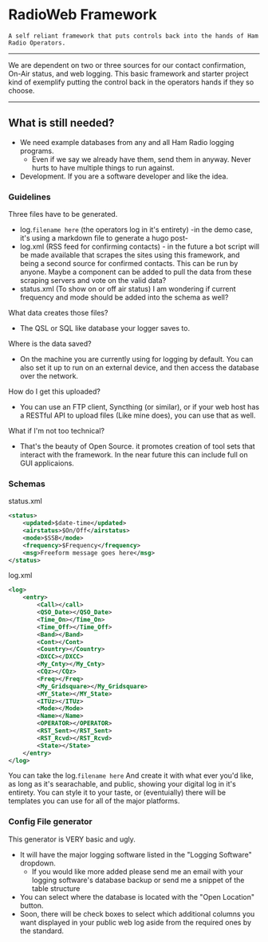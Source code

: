 # RadioWeb Framework
` A self reliant framework that puts controls back into the hands of Ham Radio Operators. `

---

We are dependent on two or three sources for our contact confirmation, On-Air status, and web logging. 
This basic framework and starter project kind of exemplify putting the control back in the operators hands if they so choose. 

---

## What is still needed?
- We need example databases from any and all Ham Radio logging programs. 
    - Even if we say we already have them, send them in anyway. Never hurts to have multiple things to run against.
- Development. If you are a software developer and like the idea. 


### Guidelines
Three files have to be generated. 
   - log.`filename here` (the operators log in it's entirety) -in the demo case, it's using a markdown file to generate a hugo post- 
   - log.xml (RSS feed for confirming contacts) - in the future a bot script will be made available that scrapes the sites using this framework, and being a second source for confirmed contacts. This can be run by anyone. Maybe a component can be added to pull the data from these scraping servers and vote on the valid data?
   - status.xml (To show on or off air status) I am wondering if current frequency and mode should be added into the schema as well?

What data creates those files? 
   - The QSL or SQL like database your logger saves to. 

Where is the data saved?
- On the machine you are currently using for logging by default. You can also set it up to run on an external device, and then access the database over the network. 

How do I get this uploaded?
- You can use an FTP client, Syncthing (or similar), or if your web host has a RESTful API to upload files (Like mine does), you can use that as well.

What if I'm not too technical?
- That's the beauty of Open Source. it promotes creation of tool sets that interact with the framework. In the near future this can include full on GUI applicaions. 


### Schemas
status.xml
```xml
<status>
    <updated>$date-time</updated>
    <airstatus>$On/Off</airstatus>
    <mode>$SSB</mode>
    <frequency>$Frequency</frequency>
    <msg>Freeform message goes here</msg>
</status>
```
log.xml
```xml
<log>
    <entry>
        <Call></call>
        <QSO_Date></QSO_Date>
        <Time_On></Time_On>
        <Time_Off></Time_Off>
        <Band></Band>
        <Cont></Cont>
        <Country></Country>
        <DXCC></DXCC>
        <My_Cnty></My_Cnty>
        <CQz></CQz>
        <Freq></Freq>
        <My_Gridsquare></My_Gridsquare>
        <MY_State></MY_State>
        <ITUz></ITUz>
        <Mode></Mode>
        <Name></Name>
        <OPERATOR></OPERATOR>
        <RST_Sent></RST_Sent>
        <RST_Rcvd></RST_Rcvd>
        <State></State>
    </entry>
</log>

```
You can take the log.`filename here` And create it with what ever you'd like, as long as it's searachable, and public, showing your digital log in it's entirety. You can style it to your taste, or (eventuially) there will be templates you can use for all of the major platforms. 

### Config File generator
This generator is VERY basic and ugly. 
- It will have the major logging software listed in the "Logging Software" dropdown. 
    - If you would like more added please send me an email with your logging software's database backup or send me a snippet of the table structure
- You can select where the database is located with the "Open Location" button.
- Soon, there will be check boxes to select which additional columns you want displayed in your public web log aside from the required ones by the standard. 